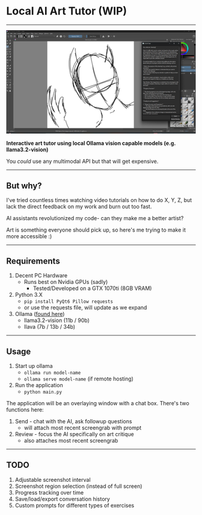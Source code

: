 # Local AI Art Tutor (WIP)
---
![Screenshot of AI Tutor window over rough sketch drawing, example interaction](https://github.com/zacharykirby/ollama-art-tutor/blob/main/img/art-tutor-v1.png?raw=true)

**Interactive art tutor using local Ollama vision capable models (e.g. llama3.2-vision)**

You *could* use any multimodal API but that will get expensive.

---
## But why?

I've tried countless times watching video tutorials on how to do X, Y, Z, but lack the direct feedback on my work and burn out too fast.

AI assistants revolutionized my code- can they make me a better artist?

Art is something everyone should pick up, so here's me trying to make it more accessible :)

---
## Requirements
1. Decent PC Hardware
    - Runs best on Nvidia GPUs (sadly)
        - Tested/Developed on a GTX 1070ti (8GB VRAM) 
3. Python 3.X
    - `pip install PyQt6 Pillow requests`
    - or use the requests file, will update as we expand
4. Ollama ([found here](https://ollama.com))
    - llama3.2-vision (11b / 90b)
    - llava (7b / 13b / 34b)

---
## Usage
1. Start up ollama
   - `ollama run model-name`
   - `ollama serve model-name` (if remote hosting)
1. Run the application
   - `python main.py`
  
The application will be an overlaying window with a chat box. There's two functions here:
1. Send - chat with the AI, ask followup questions
   - will attach most recent screengrab with prompt
3. Review - focus the AI specifically on art critique
   - also attaches most recent screengrab

---
## TODO
1. Adjustable screenshot interval
2. Screenshot region selection (instead of full screen)
3. Progress tracking over time
4. Save/load/export conversation history
5. Custom prompts for different types of exercises
